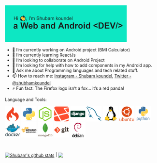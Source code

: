 <a href="https://Godsk-glitch.github.io"><img width="80%" src="header.png" /></a></p>

- 🔭 I’m currently working on Android project (BMI Calculator)
- 🌱 I’m currently learning ReactJs
- 👯 I’m looking to collaborate on Android Project
- 🤔 I’m looking for help with how to add components in my Android app.
- 💬 Ask me about Programming languages and tech related stuff.
- 📫 How to reach me: [Instagram - Shubam koundel](https://www.instagram.com/shubam.io/), [Twitter - @shubhamkoundel](https://twitter.com/shubhamkoundel)
- ⚡ Fun fact: The Firefox logo isn’t a fox… it’s a red panda!

Language and Tools:

<p align="left">
  <img src="https://raw.githubusercontent.com/devicons/devicon/40cd6bc89a299dc50ac289f8e3b071d0dff49d9c/icons/codeigniter/codeigniter-plain.svg" alt="codeigniter" height="50"/>
  <img src="https://raw.githubusercontent.com/devicons/devicon/40cd6bc89a299dc50ac289f8e3b071d0dff49d9c/icons/python/python-original.svg" alt="python" height="50"/> 
   <img src="https://raw.githubusercontent.com/devicons/devicon/40cd6bc89a299dc50ac289f8e3b071d0dff49d9c/icons/nodejs/nodejs-plain.svg" alt="nodejs" height="50"/>
   <img src="https://raw.githubusercontent.com/devicons/devicon/40cd6bc89a299dc50ac289f8e3b071d0dff49d9c/icons/laravel/laravel-plain.svg" alt="laravel" height="50"/> 
   <img src="https://raw.githubusercontent.com/devicons/devicon/9c6bfdb9783cdfe1018666ed76adcfd3eab6fad6/icons/django/django-original.svg" alt="django" height="50"/> 
   <img src="https://raw.githubusercontent.com/devicons/devicon/40cd6bc89a299dc50ac289f8e3b071d0dff49d9c/icons/mysql/mysql-plain.svg" alt="mysql" height="50"/>
  <img src="https://raw.githubusercontent.com/devicons/devicon/9c6bfdb9783cdfe1018666ed76adcfd3eab6fad6/icons/linux/linux-original.svg"  alt="linux" height="50"/>
  <img src="https://raw.githubusercontent.com/devicons/devicon/9c6bfdb9783cdfe1018666ed76adcfd3eab6fad6/icons/ubuntu/ubuntu-plain-wordmark.svg" alt="ubuntu" height="50"/>
  <img src="https://raw.githubusercontent.com/devicons/devicon/9c6bfdb9783cdfe1018666ed76adcfd3eab6fad6/icons/python/python-original-wordmark.svg" alt="python" height="50"/>
  <img src="https://raw.githubusercontent.com/devicons/devicon/9c6bfdb9783cdfe1018666ed76adcfd3eab6fad6/icons/docker/docker-original-wordmark.svg" alt="docker" height="50"/>
  <img src="https://raw.githubusercontent.com/devicons/devicon/9c6bfdb9783cdfe1018666ed76adcfd3eab6fad6/icons/amazonwebservices/amazonwebservices-original-wordmark.svg" alt="amazonwebservices" height="50"/>
  <img src="https://raw.githubusercontent.com/devicons/devicon/9c6bfdb9783cdfe1018666ed76adcfd3eab6fad6/icons/mongodb/mongodb-original-wordmark.svg" alt="mongodb" height="50"/>
  <img src="https://raw.githubusercontent.com/devicons/devicon/9c6bfdb9783cdfe1018666ed76adcfd3eab6fad6/icons/git/git-original-wordmark.svg" alt="git" height="50"/>
  <img src="https://raw.githubusercontent.com/devicons/devicon/9c6bfdb9783cdfe1018666ed76adcfd3eab6fad6/icons/debian/debian-original-wordmark.svg" alt="debian" height="50"/>

  </p><br />



<a href="https://github.com/anuraghazra/github-readme-stats"><img align="center" src="https://github-readme-stats.vercel.app/api?username=Godsk-glitch&show_icons=true&include_all_commits=true&theme=buefy&hide_border=true" alt="Shubam's github stats" /></a> | <a href="https://github.com/Godsk-glitch/github-readme-stats"><img align="center" src="https://github-readme-stats.vercel.app/api/top-langs/?username=Godsk-glitch&layout=compact&theme=buefy&hide_border=true" /></a>

